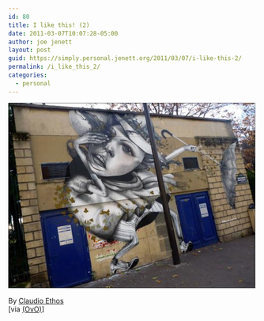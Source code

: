 ```yaml
---
id: 80
title: I like this! (2)
date: 2011-03-07T10:07:28-05:00
author: joe jenett
layout: post
guid: https://simply.personal.jenett.org/2011/03/07/i-like-this-2/
permalink: /i_like_this_2/
categories:
  - personal
---
```

[<img src="../images/ethos.jpg" alt="The Art of Claudio Ethos" style="border:none;" />](http://www.claudioethos.com/)

<p class="smaller">
  By <a title="The Art of Claudio Ethos" href="http://www.claudioethos.com/">Claudio Ethos</a><br />[via <a href="http://liquidnight.tumblr.com/post/3664577653/claudio-ethos-in-paris-november-2010-via">(OvO)</a>]
</p>